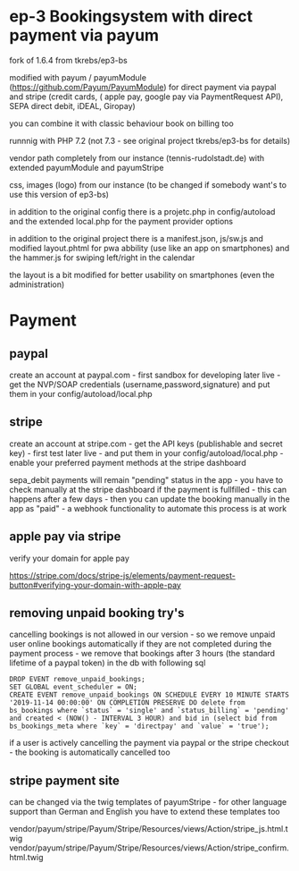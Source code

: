 # ep-3 Bookingsystem with direct payment via payum  
fork of 1.6.4 from tkrebs/ep3-bs

modified with payum / payumModule (https://github.com/Payum/PayumModule) for direct payment via paypal and stripe (credit cards, ( apple pay, google pay via PaymentRequest API), SEPA direct debit, iDEAL, Giropay) 

you can combine it with classic behaviour book on billing too

runnnig with PHP 7.2 (not 7.3 - see original project tkrebs/ep3-bs for details) 

vendor path completely from our instance (tennis-rudolstadt.de) with extended payumModule and payumStripe

css, images (logo) from our instance (to be changed if somebody want's to use this version of ep3-bs)

in addition to the original config there is a projetc.php in config/autoload and the extended local.php for the payment provider options 

in addition to the original project there is a manifest.json, js/sw.js and modified layout.phtml for pwa abbility (use like an app on smartphones) and the hammer.js for swiping left/right in the calendar

the layout is a bit modified for better usability on smartphones (even the administration)



# Payment

## paypal
create an account at paypal.com - first sandbox for developing later live - get the NVP/SOAP credentials (username,password,signature) and put them in your config/autoload/local.php

## stripe
create an account at stripe.com - get the API keys (publishable and secret key) - first test later live - and put them in your config/autoload/local.php - enable your preferred payment methods at the stripe dashboard

sepa_debit payments will remain "pending" status in the app - you have to check manually at the stripe dashboard if the payment is fullfilled - this can happens after a few days - then you can update the booking manually in the app as "paid" - a webhook functionality to automate this process is at work

## apple pay via stripe
verify your domain for apple pay

https://stripe.com/docs/stripe-js/elements/payment-request-button#verifying-your-domain-with-apple-pay

## removing unpaid booking try's
cancelling bookings is not allowed in our version - so we remove unpaid user online bookings automatically if they are not completed during the payment process - we remove that bookings after 3 hours (the standard lifetime of a paypal token) in the db with following sql
```
DROP EVENT remove_unpaid_bookings;
SET GLOBAL event_scheduler = ON;
CREATE EVENT remove_unpaid_bookings ON SCHEDULE EVERY 10 MINUTE STARTS '2019-11-14 00:00:00' ON COMPLETION PRESERVE DO delete from bs_bookings where `status` = 'single' and `status_billing` = 'pending' and created < (NOW() - INTERVAL 3 HOUR) and bid in (select bid from bs_bookings_meta where `key` = 'directpay' and `value` = 'true');
```
if a user is actively cancelling the payment via paypal or the stripe checkout - the booking is automatically cancelled too 

## stripe payment site
can be changed via the twig templates of payumStripe - for other language support than German and English you have to extend these templates too

vendor/payum/stripe/Payum/Stripe/Resources/views/Action/stripe_js.html.twig
vendor/payum/stripe/Payum/Stripe/Resources/views/Action/stripe_confirm.html.twig
 
